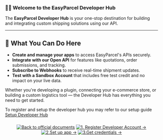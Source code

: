 ### 👨‍💻 Welcome to the EasyParcel Developer Hub

The **EasyParcel Developer Hub** is your one-stop destination for building and integrating custom shipping solutions using our API.

---

## 🚀 What You Can Do Here

* **Create and manage your apps** to access EasyParcel's APIs securely.
* **Integrate with our Open API** for features like quotations, order submissions, and tracking.
* **Subscribe to Webhooks** to receive real-time shipment updates.
* **Test with a Sandbox Account** that includes free test credit and no impact on your live data.

Whether you're developing a plugin, connecting your e-commerce store, or building a custom logistics tool — the Developer Hub has everything you need to get started.

To register and setup the developer hub you may refer to our setup guide [Setup Developer Hub](1.register%20developer%20account.md)
<div align="center" style="margin: 1.5rem 0;">

[![Back to official documents](https://img.shields.io/badge/Back_to_official_documents-007ACC?style=for-the-badge&scale=1.3)](../README.md)
[![1. Register Developer Account →](https://img.shields.io/badge/1._Register_Developer_Account_→-00CC88?style=for-the-badge&scale=1.3)](../1.Developer%20Hub/1.register%20developer%20account.md)
[![2.Set up app →](https://img.shields.io/badge/2.set_up_app_%E2%86%92-00CC88?style=for-the-badge&scale=1.3)](/2.Create%20Sandbox/1.Developer%20Hub/2.set%20up%20app.md)
[![3.Get credentials →](https://img.shields.io/badge/3.get_credentials_%E2%86%92-00CC88?style=for-the-badge&scale=1.3)](/2.Create%20Sandbox/1.Developer%20Hub/3.get%20credentials.md)

</div>
